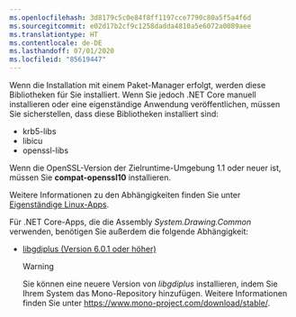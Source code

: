 ```yaml
---
ms.openlocfilehash: 3d8179c5c0e84f8ff1197cce7790c80a5f5a4f6d
ms.sourcegitcommit: e02d17b2cf9c1258dadda4810a5e6072a0089aee
ms.translationtype: HT
ms.contentlocale: de-DE
ms.lasthandoff: 07/01/2020
ms.locfileid: "85619447"
---
```


Wenn die Installation mit einem Paket-Manager erfolgt, werden diese Bibliotheken für Sie installiert. Wenn Sie jedoch .NET Core manuell installieren oder eine eigenständige Anwendung veröffentlichen, müssen Sie sicherstellen, dass diese Bibliotheken installiert sind:

- krb5-libs
- libicu
- openssl-libs

Wenn die OpenSSL-Version der Zielruntime-Umgebung 1.1 oder neuer ist, müssen Sie **compat-openssl10** installieren.

Weitere Informationen zu den Abhängigkeiten finden Sie unter [Eigenständige Linux-Apps](https://github.com/dotnet/core/blob/master/Documentation/self-contained-linux-apps.md).

Für .NET Core-Apps, die die Assembly *System.Drawing.Common* verwenden, benötigen Sie außerdem die folgende Abhängigkeit:

- [libgdiplus (Version 6.0.1 oder höher)](https://www.mono-project.com/docs/gui/libgdiplus/)

  > [!WARNING]
  > Sie können eine neuere Version von *libgdiplus* installieren, indem Sie Ihrem System das Mono-Repository hinzufügen. Weitere Informationen finden Sie unter <https://www.mono-project.com/download/stable/>.
